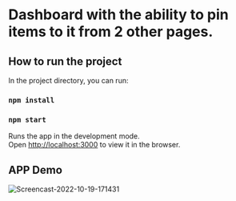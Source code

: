 # Dashboard with the ability to pin items to it from 2 other pages.

## How to run the project

In the project directory, you can run:
### `npm install`
### `npm start`

Runs the app in the development mode.\
Open [http://localhost:3000](http://localhost:3000) to view it in the browser.

## APP Demo

![Screencast-2022-10-19-171431](https://user-images.githubusercontent.com/37867005/196733915-d0afd0d9-629b-4cde-96ed-e774206c4fbf.gif)
